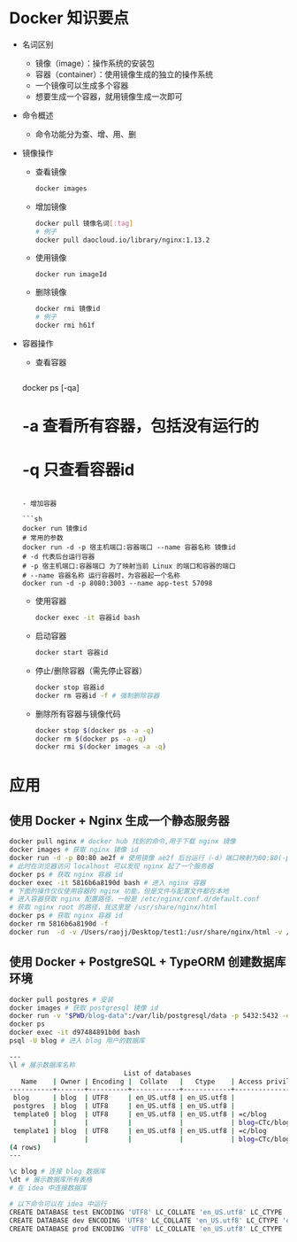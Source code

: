 # Docker 知识要点

- 名词区别

  - 镜像（image）：操作系统的安装包
  - 容器（container）：使用镜像生成的独立的操作系统
  - 一个镜像可以生成多个容器
  - 想要生成一个容器，就用镜像生成一次即可

- 命令概述

  - 命令功能分为查、增、用、删

- 镜像操作

  - 查看镜像

    ```sh
    docker images
    ```

  - 增加镜像

    ```sh
    docker pull 镜像名词[:tag]
    # 例子
    docker pull daocloud.io/library/nginx:1.13.2
    ```

  - 使用镜像

    ```
    docker run imageId
    ```
    
  - 删除镜像

    ```sh
    docker rmi 镜像id
    # 例子
    docker rmi h61f
    ```

- 容器操作

  - 查看容器

    ```
  docker ps [-qa]
    # -a 查看所有容器，包括没有运行的
    # -q 只查看容器id
    ```
    
  - 增加容器
  
    ```sh
    docker run 镜像id
    # 常用的参数
  docker run -d -p 宿主机端口:容器端口 --name 容器名称 镜像id
    # -d 代表后台运行容器 
    # -p 宿主机端口:容器端口 为了映射当前 Linux 的端口和容器的端口 
    # --name 容器名称 运行容器时，为容器起一个名称
    docker run -d -p 8080:3003 --name app-test 57098
    ```
  - 使用容器
    
    ```sh
    docker exec -it 容器id bash  
    ```
    
  - 启动容器
    
    ```sh
    docker start 容器id
    ```
    
  - 停止/删除容器（需先停止容器）
    
    ```sh
    docker stop 容器id
    docker rm 容器id -f # 强制删除容器
    ```
    
  - 删除所有容器与镜像代码
  
    ```sh
    docker stop $(docker ps -a -q)
    docker rm $(docker ps -a -q)
    docker rmi $(docker images -a -q)
    ```

# 应用

## 使用 Docker + Nginx 生成一个静态服务器

```sh
docker pull nginx # docker hub 找到的命令,用于下载 nginx 镜像
docker images # 获取 nginx 镜像 id
docker run -d -p 80:80 ae2f # 使用镜像 ae2f 后台运行（-d）端口映射为80:80(-p 80:80) 的容器
# 此时在浏览器访问 localhost 可以发现 nginx 起了一个服务器
docker ps # 获取 nginx 容器 id
docker exec -it 5816b6a8190d bash # 进入 nginx 容器
# 下面的操作仅仅使用容器的 nginx 功能，但是文件与配置文件都在本地
# 进入容器获取 nginx 配置路径，一般是 /etc/nginx/conf.d/default.conf
# 获取 nginx root 的路径，我这里是 /usr/share/nginx/html
docker ps # 获取 nginx 容器 id
docker rm 5816b6a8190d -f 
docker run  -d -v /Users/raojj/Desktop/test1:/usr/share/nginx/html -v /Users/raojj/Desktop/default.conf:/etc/nginx/conf.d/default.conf -p 80:80 ae2feff98a0c # 使用镜像生成容器，并且使用服务器的配置文件和文件作为 nginx 而非 docker 内部的配置文件和文件
```

## 使用 Docker + PostgreSQL + TypeORM 创建数据库环境

```sh
docker pull postgres # 安装
docker images # 获取 postgresql 镜像 id
docker run -v "$PWD/blog-data":/var/lib/postgresql/data -p 5432:5432 -e POSTGRES_USER=blog -e POSTGRES_PASSWORD=123456 -d a6cd86e1dfce # 使用镜像生成容器，并且使用服务器目录blog-data作为数据库数据存储目录
docker ps 
docker exec -it d97484891b0d bash
psql -U blog # 进入 blog 用户的数据库

---
\l # 展示数据库名称
                             List of databases
   Name    | Owner | Encoding |  Collate   |   Ctype    | Access privileges 
-----------+-------+----------+------------+------------+-------------------
 blog      | blog  | UTF8     | en_US.utf8 | en_US.utf8 | 
 postgres  | blog  | UTF8     | en_US.utf8 | en_US.utf8 | 
 template0 | blog  | UTF8     | en_US.utf8 | en_US.utf8 | =c/blog          +
           |       |          |            |            | blog=CTc/blog
 template1 | blog  | UTF8     | en_US.utf8 | en_US.utf8 | =c/blog          +
           |       |          |            |            | blog=CTc/blog
(4 rows)
---

\c blog # 连接 blog 数据库
\dt # 展示数据库所有表格
# 在 idea 中连接数据库

# 以下命令可以在 idea 中运行
CREATE DATABASE test ENCODING 'UTF8' LC_COLLATE 'en_US.utf8' LC_CTYPE 'en_US.utf8';
CREATE DATABASE dev ENCODING 'UTF8' LC_COLLATE 'en_US.utf8' LC_CTYPE 'en_US.utf8';
CREATE DATABASE prod ENCODING 'UTF8' LC_COLLATE 'en_US.utf8' LC_CTYPE 'en_US.utf8';
```





